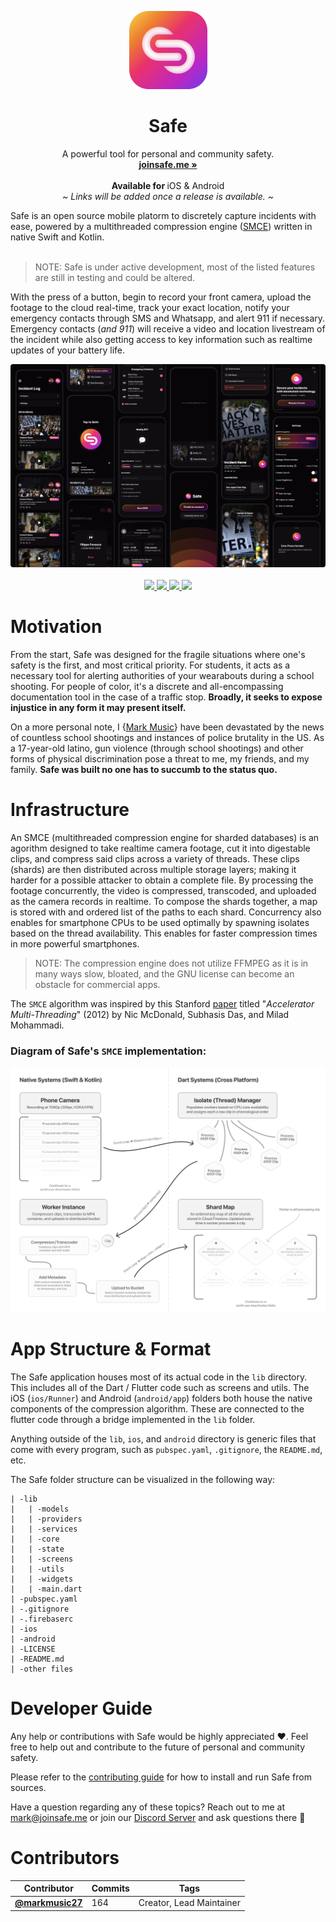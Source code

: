 <p align="center">
  <a href="#">
    
  </a>
  <p align="center">
   <img width="125" height="125" src="https://github.com/safedotme/.github/blob/main/profile/logo.png?raw=true" alt="Logo">
  </p>
  <h1 align="center"><b>Safe</b></h1>
  <p align="center">
  A powerful tool for personal and community safety.
    <br />
    <a href="https://joinsafe.me"><strong>joinsafe.me »</strong></a>
    <br />
    <br />
    <b>Available for </b>
    iOS & Android
    <br />
    <i>~ Links will be added once a release is available. ~</i>
  </p>
</p>
Safe is an open source mobile platorm to discretely capture incidents with ease, powered by a multithreaded compression engine (<a href="#infrastructure">SMCE</a>) written in native Swift and Kotlin.
<br/>
<br/>

> NOTE: Safe is under active development, most of the listed features are still in testing and could be altered.

With the press of a button, begin to record your front camera, upload the footage to the cloud real-time, track your exact location, notify your emergency contacts through SMS and Whatsapp, and alert 911 if necessary. Emergency contacts (*and 911*) will receive a video and location livestream of the incident while also getting access to key information such as realtime updates of your battery life.

<p align="center">
  <img src="https://github.com/safedotme/.github/blob/main/profile/banner.png?raw=true" alt="Banner">
  <br />
  <br />
  <a href="https://discord.gg/WZrjydnM">
    <img src="https://img.shields.io/discord/992215371442552913?color=%235865F2&label=Discord" />
  </a>
  <a href="https://twitter.com/safedotme">
    <img src="https://img.shields.io/badge/Twitter-00acee?logo=twitter&logoColor=white" />
  </a>
  <a href="https://github.com/safedotme/safe/blob/main/LICENSE">
  <img src="https://img.shields.io/static/v1?label=Licence&message=GNU%20v3&color=000" />
  </a>
  <img src="https://img.shields.io/static/v1?label=Stage&message=Alpha&color=2BB4AB" />
  <br />
</p>

# Motivation

From the start, Safe was designed for the fragile situations where one's safety is the first, and most critical priority. For students, it acts as a necessary tool for alerting authorities of your wearabouts during a school shooting. For people of color, it's a discrete and all-encompassing documentation tool in the case of a traffic stop. **Broadly, it seeks to expose injustice in any form it may present itself.**

On a more personal note, I {[Mark Music](https://twitter.com/markmusic27)} have been devastated by the news of countless school shootings and instances of police brutality in the US. As a 17-year-old latino, gun violence (through school shootings) and other forms of physical discrimination pose a threat to me, my friends, and my family. **Safe was built no one has to succumb to the status quo.**

# Infrastructure

An SMCE (multithreaded compression engine for sharded databases) is an agorithm designed to take realtime camera footage, cut it into digestable clips, and compress said clips across a variety of threads. These clips (shards) are then distributed across multiple storage layers; making it harder for a possible attacker to obtain a complete file. By processing the footage concurrently, the video is compressed, transcoded, and uploaded as the camera records in realtime. To compose the shards together, a map is stored with and ordered list of the paths to each shard. Concurrency also enables for smartphone CPUs to be used optimally by spawning isolates based on the thread availability. This enables for faster compression times in more powerful smartphones.

> NOTE: The compression engine does not utilize FFMPEG as it is in many ways slow, bloated, and the GNU license can become an obstacle for commercial apps.

The `SMCE` algorithm was inspired by this Stanford [paper](http://cva.stanford.edu/people/milad/accelerator_multithreading.pdf) titled "*Accelerator Multi-Threading*" (2012) by Nic McDonald, Subhasis Das, and Milad Mohammadi.

### **Diagram of Safe's `SMCE` implementation:**

<img src="https://github.com/safedotme/.github/blob/main/profile/diagram.png?raw=true">


# App Structure & Format

The Safe application houses most of its actual code in the `lib` directory. This includes all of the Dart / Flutter code such as screens and utils. The iOS (`ios/Runner`) and Android (`android/app`) folders both house the native components of the compression algorithm. These are connected to the flutter code through a bridge implemented in the `lib` folder.

Anything outside of the `lib`, `ios`, and `android` directory is generic files that come with every program, such as `pubspec.yaml`, `.gitignore`, the `README.md`, etc.

The Safe folder structure can be visualized in the following way:

```
| -lib
|   | -models
|   | -providers
|   | -services
|   | -core
|   | -state
|   | -screens
|   | -utils
|   | -widgets
|   | -main.dart
| -pubspec.yaml
| -.gitignore
| -.firebaserc
| -ios
| -android
| -LICENSE
| -README.md
| -other files
```

# Developer Guide

Any help or contributions with Safe would be highly appreciated ❤️. Feel free to help out and contribute to the future of personal and community safety.

Please refer to the [contributing guide](https://github.com/safedotme/safe/blob/main/CONTRIBUTING.md) for how to install and run Safe from sources.

Have a question regarding any of these topics? Reach out to me at [mark@joinsafe.me](mailto:mark@joinsafe.me) or join our [Discord Server](https://discord.gg/WZrjydnM) and ask questions there 🙂

# Contributors

|Contributor|Commits| Tags |
|-----|-----|-----|
|**[@markmusic27](https://twitter.com/markmusic27)**|164|Creator, Lead Maintainer|
